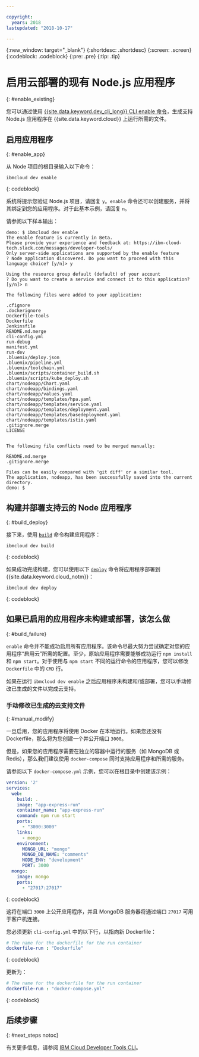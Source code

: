 ```yaml
---

copyright:
  years: 2018
lastupdated: "2018-10-17"

---
```


{:new_window: target="_blank"}
{:shortdesc: .shortdesc}
{:screen: .screen}
{:codeblock: .codeblock}
{:pre: .pre}
{:tip: .tip}

# 启用云部署的现有 Node.js 应用程序
{: #enable_existing}

您可以通过使用 [{{site.data.keyword.dev_cli_long}} CLI enable 命令](https://console.bluemix.net/docs/cli/idt/commands.html#enable)，生成支持 Node.js 应用程序在 {{site.data.keyword.cloud}} 上运行所需的文件。

## 启用应用程序
{: #enable_app}

从 Node 项目的根目录输入以下命令：
```
ibmcloud dev enable
```
{: codeblock}

系统将提示您验证 Node.js 项目，请回复 `y`。`enable` 命令还可以创建服务，并将其绑定到您的应用程序。对于此基本示例，请回复 `n`。

请参阅以下样本输出：
```
demo: $ ibmcloud dev enable
The enable feature is currently in Beta.
Please provide your experience and feedback at: https://ibm-cloud-tech.slack.com/messages/developer-tools/
Only server-side applications are supported by the enable feature
? Node application discovered. Do you want to proceed with this language choice? [y/n]> y

Using the resource group default (default) of your account
? Do you want to create a service and connect it to this application? [y/n]> n
                                    
The following files were added to your application:

.cfignore
.dockerignore
Dockerfile-tools
Dockerfile
Jenkinsfile
README.md.merge
cli-config.yml
run-debug
manifest.yml
run-dev
.bluemix/deploy.json
.bluemix/pipeline.yml
.bluemix/toolchain.yml
.bluemix/scripts/container_build.sh
.bluemix/scripts/kube_deploy.sh
chart/nodeapp/Chart.yaml
chart/nodeapp/bindings.yaml
chart/nodeapp/values.yaml
chart/nodeapp/templates/hpa.yaml
chart/nodeapp/templates/service.yaml
chart/nodeapp/templates/deployment.yaml
chart/nodeapp/templates/basedeployment.yaml
chart/nodeapp/templates/istio.yaml
.gitignore.merge
LICENSE


The following file conflicts need to be merged manually:

README.md.merge
.gitignore.merge

Files can be easily compared with 'git diff' or a similar tool.
The application, nodeapp, has been successfully saved into the current directory.
demo: $
```

## 构建并部署支持云的 Node 应用程序
{: #build_deploy}

接下来，使用 [`build`](/docs/cli/idt/commands.html#build) 命令构建应用程序：
```
ibmcloud dev build
```
{: codeblock}

如果成功完成构建，您可以使用以下 [`deploy`](/docs/cli/idt/commands.html#deploy) 命令将应用程序部署到 {{site.data.keyword.cloud_notm}}：
```
ibmcloud dev deploy
```
{: codeblock}

## 如果已启用的应用程序未构建或部署，该怎么做
{: #build_failure}

`enable` 命令并不能成功启用所有应用程序。该命令尽最大努力尝试确定对您的应用程序“启用云”所需的配置。至少，原始应用程序需要能够成功运行 `npm install` 和 `npm start`。对于使用与 `npm start` 不同的运行命令的应用程序，您可以修改 `Dockerfile` 中的 `CMD` 行。

如果在运行 `ibmcloud dev enable` 之后应用程序未构建和/或部署，您可以手动修改已生成的文件以完成云支持。

### 手动修改已生成的云支持文件
{: #manual_modify}

一旦启用，您的应用程序将使用 Docker 在本地运行。如果您还没有 Dockerfile，那么将为您创建一个并公开端口 `3000`。

但是，如果您的应用程序需要在独立的容器中运行的服务（如 MongoDB 或 Redis），那么我们建议使用 `docker-compose` 同时支持应用程序和所需的服务。

请参阅以下 `docker-compose.yml` 示例，您可以在根目录中创建该示例：
```yaml
version: '2'
services:
  web:
    build: .
    image: "app-express-run"
    container_name: "app-express-run"
    command: npm run start
    ports:
      - "3000:3000"
    links:
      - mongo
    environment:
      MONGO_URL: "mongo"
      MONGO_DB_NAME: "comments"
      NODE_ENV: "development"
      PORT: 3000
  mongo:
    image: mongo
    ports:
      - "27017:27017" 
```
{: codeblock}

这将在端口 `3000` 上公开应用程序，并且 MongoDB 服务器将通过端口 `27017` 可用于客户机连接。

您必须更新 `cli-config.yml` 中的以下行，以指向新 Dockerfile： 
```yaml
# The name for the dockerfile for the run container
dockerfile-run : "Dockerfile"
```
{: codeblock}

更新为：
```yaml
# The name for the dockerfile for the run container
dockerfile-run : "docker-compose.yml"
```
{: codeblock}

## 后续步骤
{: #next_steps notoc}

有关更多信息，请参阅 [IBM Cloud Developer Tools CLI](https://console.bluemix.net/docs/cli/idt/commands.html#idt-cli)。
